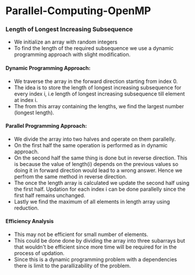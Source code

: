 # Parallel-Computing-OpenMP
### Length of Longest Increasing Subsequence

- We initialize an array with random integers
- To find the length of the required subsequence we use a dynamic programming approach with slight modification.

#### Dynamic Programming Approach:
- We traverse the array in the forward direction starting from index 0.
- The idea is to store the length of longest increasing subsequence for every index i, i.e length of longest increasing subsequence till element at index i.
- The from this array containing the lengths, we find the largest number (longest length).

#### Parallel Programming Approach:
- We divide the array into two halves and operate on them parallelly.
- On the first half the same operation is performed as in dynamic approach.
- On the second half the same thing is done but in reverse direction. This is because the value of length(i) depends on the previous values so doing it in forward direction would lead to a wrong answer. Hence we perfrom the same method in reverse direction.
- The once the length array is calculated we update the second half using the first half. Updation for each index i can be done parallelly since the first half remains unchanged.
- Lastly we find the maximum of all elements in length array using reduction.

#### Efficiency Analysis
- This may not be efficient for small number of elements.
- This could be done done by dividing the array into three subarrays but that wouldn't be efficient since more time will be required for in the process of updation.
- Since this is a dynamic programming problem with a dependencies there is limit to the parallizability of the problem. 

